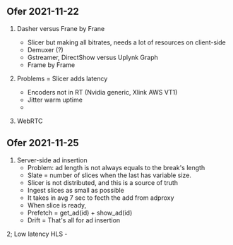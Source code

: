 ## Ofer 2021-11-22

1. Dasher versus Frane by Frane
    - Slicer but making all bitrates, needs a lot of resources on client-side
    - Demuxer (?)
    - Gstreamer, DirectShow versus Uplynk Graph
    - Frame by Frame

2. Problems
    = Slicer adds latency
    - Encoders not in RT (Nvidia generic, Xlink AWS VT1)
    - Jitter warm uptime
    - 

3. WebRTC


## Ofer 2021-11-25

1. Server-side ad insertion
    - Problem: ad length is not always equals to the break's length
    - Slate = number of slices when the last has variable size.
    - Slicer is not distributed, and this is a source of truth 
    - Ingest slices as small as possible
    - It takes in avg 7 sec to fecth the add from adproxy
    - When slice is ready,  
    - Prefetch = get_ad(id) + show_ad(id)
    - Drift 
    = That's all for ad insertion 

2; Low latency HLS
    - 